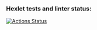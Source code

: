 ### Hexlet tests and linter status:
[![Actions Status](https://github.com/SmorodinaVik/frontend-project-lvl4/workflows/hexlet-check/badge.svg)](https://github.com/SmorodinaVik/frontend-project-lvl4/actions)